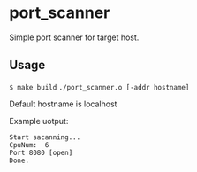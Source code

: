 # port_scanner
Simple port scanner for target host.

## Usage 
```$ make build```
```./port_scanner.o [-addr hostname]``` 

Default hostname is localhost

Example uotput:
```
Start sacanning...
CpuNum:  6
Port 8080 [open]
Done.